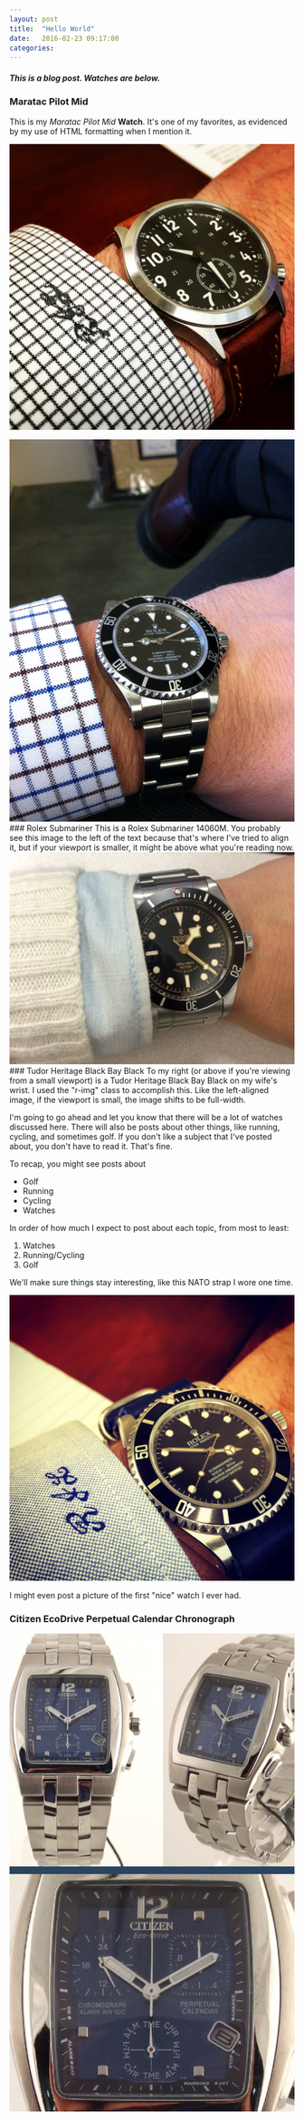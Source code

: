 ```yaml
---
layout: post
title:  "Hello World"
date:   2016-02-23 09:17:00
categories:
---
```


##### This is a blog post. Watches are below.

### Maratac Pilot Mid

This is my _Maratac_ _Pilot_ _Mid_ **Watch**. It's one of my favorites, as evidenced by my use of HTML formatting when I mention it.

![Example Image](/assets/images/Maratac-Pilot-Mid-wrist.jpg "Example Image") 

<img src="/assets/images/14060M_wrist.jpg" alt="Left-aligned image" class="l-img"> 
### Rolex Submariner 
This is a Rolex Submariner 14060M. You probably see this image to the left of the text because that's where I've tried to align it, but if your viewport is smaller, it might be above what you're reading now.

<img src="/assets/images/Heritage_Black_Bay_wrist.jpg" alt="Right-aligned image" class="r-img"> 
### Tudor Heritage Black Bay Black 
To my right (or above if you're viewing from a small viewport) is a Tudor Heritage Black Bay Black on my wife's wrist. I used the "r-img" class to accomplish this. Like the left-aligned image, if the viewport is small, the image shifts to be full-width.


I'm going to go ahead and let you know that there will be a lot of watches discussed here. There will also be posts about other things, like running, cycling, and sometimes golf. If you don't like a subject that I've posted about, you don't have to read it. That's fine.

To recap, you might see posts about

- Golf
- Running
- Cycling
- Watches

In order of how much I expect to post about each topic, from most to least:

1. Watches
2. Running/Cycling
3. Golf

We'll make sure things stay interesting, like this NATO strap I wore one time.

![Example Image](/assets/images/14060M_on_Nato_wrist.jpg "Example Image") 

I might even post a picture of the first "nice" watch I ever had.

### Citizen EcoDrive Perpetual Calendar Chronograph
<img src="/assets/images/Citizen_EcoDrive_PP.jpg" alt="Left-aligned image" class="l-img">

